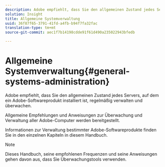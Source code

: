```yaml
---
description: Adobe empfiehlt, dass Sie den allgemeinen Zustand jedes Servers, auf dem ein Adobe-Softwareprodukt installiert ist, regelmäßig verwalten und überwachen.
solution: Insight
title: Allgemeine Systemverwaltung
uuid: 36f87f65-3791-41fd-a4fb-b94f7fa32fac
translation-type: tm+mt
source-git-commit: aec1f7b14198cdde91f61d490a235022943bfedb

---
```



# Allgemeine Systemverwaltung{#general-systems-administration}

Adobe empfiehlt, dass Sie den allgemeinen Zustand jedes Servers, auf dem ein Adobe-Softwareprodukt installiert ist, regelmäßig verwalten und überwachen.

Allgemeine Empfehlungen und Anweisungen zur Überwachung und Verwaltung aller Adobe-Computer werden bereitgestellt.

Informationen zur Verwaltung bestimmter Adobe-Softwareprodukte finden Sie in den einzelnen Kapiteln in diesem Handbuch.

>[!NOTE]
>
>Dieses Handbuch, seine empfohlenen Frequenzen und seine Anweisungen gehen davon aus, dass Sie Überwachungstools verwenden.

